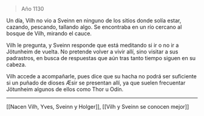 > Año 1130

Un día, Vilh no vio a Sveinn en ninguno de los sitios donde solía estar, cazando, pescando, tallando algo. Se encontraba en un río cercano al bosque de Vilh, mirando el cauce.

Vilh le pregunta, y Sveinn responde que está meditando si ir o no ir a Jötunheim de vuelta. No pretende volver a vivir allí, sino visitar a sus padrastros, en busca de respuestas que aún tras tanto tiempo siguen en su cabeza.

Vilh accede a acompañarle, pues dice que su hacha no podrá ser suficiente si un puñado de dioses Æsir se presentan allí, ya que suelen frecuentar Jötunheim algunos de ellos como Thor u Odín.

---

[[Nacen Vilh, Yves, Sveinn y Holger]], [[Vilh y Sveinn se conocen mejor]]